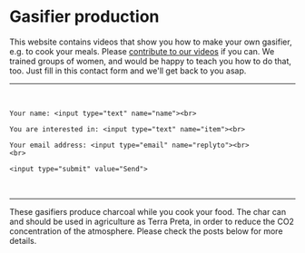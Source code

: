# Gasifier production

This website contains videos that show you how to make your own gasifier, e.g. to cook your meals. Please [contribute to our videos](https://zorbathegreek.github.io/Gasifier-Production/how-to-contribute.html) if you can. We trained groups of women, and would be happy to teach you how to do that, too. Just fill in this contact form and we'll get back to you asap. 
<hr>
<br>
<form action="https://formspree.io/thecarbonshifters@gmail.com"
	method="POST">

    Your name: <input type="text" name="name"><br>
    
    You are interested in: <input type="text" name="item"><br>
    
    Your email address: <input type="email" name="replyto"><br>
    <br>
    
    <input type="submit" value="Send">
    
</form>
<br>
<hr>
   
These gasifiers produce charcoal while you cook your food. The char can and should be used in agriculture as Terra Preta, in order to reduce the CO2 concentration of the atmosphere. Please check the posts below for more details. 

